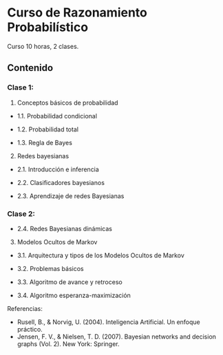 # Curso de Razonamiento Probabilístico

Curso 10 horas, 2 clases.

## Contenido 

### Clase 1:
 1. Conceptos básicos de probabilidad

  - 1.1. Probabilidad condicional

  - 1.2. Probabilidad total

  - 1.3. Regla de Bayes

 2. Redes bayesianas

  - 2.1. Introducción e inferencia

  - 2.2. Clasificadores bayesianos

  - 2.3. Aprendizaje de redes Bayesianas
 
### Clase 2:

  - 2.4. Redes Bayesianas dinámicas

 3. Modelos Ocultos de Markov

  - 3.1. Arquitectura y tipos de los Modelos Ocultos de Markov

  - 3.2. Problemas básicos

  - 3.3. Algoritmo de avance y retroceso

  - 3.4. Algoritmo esperanza-maximización

Referencias:
- Rusell, B., & Norvig, U. (2004). Inteligencia Artificial. Un enfoque práctico.
- Jensen, F. V., & Nielsen, T. D. (2007). Bayesian networks and decision graphs (Vol. 2). New York: Springer.
